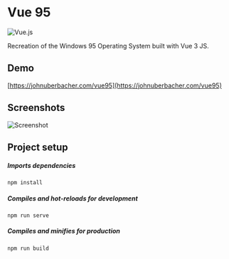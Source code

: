 # Vue 95 
![Vue.js](https://img.shields.io/badge/vuejs-%2335495e.svg?style=for-the-badge&logo=vuedotjs&logoColor=%234FC08D)

Recreation of the Windows 95 Operating System built with Vue 3 JS.


## Demo
[https://johnuberbacher.com/vue95](https://johnuberbacher.com/vue95)


## Screenshots
![Screenshot](https://i.imgur.com/7w7jHH3.png)


## Project setup
##### Imports dependencies
```
npm install
```
##### Compiles and hot-reloads for development
```
npm run serve
```
##### Compiles and minifies for production
```
npm run build
```
